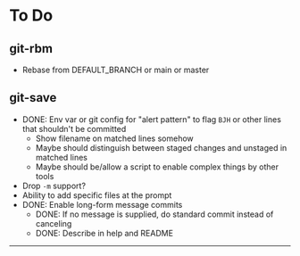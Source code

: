 To Do
=====

git-rbm
-------
- Rebase from DEFAULT_BRANCH or main or master

git-save
--------
- DONE: Env var or git config for "alert pattern" to flag `BJH` or other lines that shouldn't be committed
    - Show filename on matched lines somehow
    - Maybe should distinguish between staged changes and unstaged in matched lines
    - Maybe should be/allow a script to enable complex things by other tools
- Drop `-m` support?
- Ability to add specific files at the prompt
- DONE: Enable long-form message commits
    - DONE: If no message is supplied, do standard commit instead of canceling
    - DONE: Describe in help and README

---
